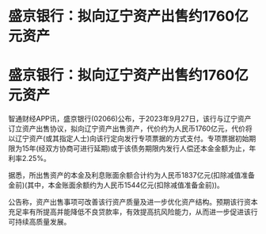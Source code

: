 # 盛京银行：拟向辽宁资产出售约1760亿元资产

# 盛京银行：拟向辽宁资产出售约1760亿元资产

智通财经APP讯，盛京银行(02066)公布，于2023年9月27日，该行与辽宁资产订立资产出售协议，拟向辽宁资产出售资产，代价约为人民币1760亿元，代价将以辽宁资产(或其指定人士)向该行定向发行专项票据的方式支付。专项票据初始期限为15年(经双方协商可进行延期)或于该债务期限内发行人偿还本金金额为止，年利率2.25%。

据悉，所出售资产的本金及利息账面余额合计约为人民币1837亿元(扣除减值准备金前)(其中，本金账面余额约为人民币1544亿元(扣除减值准备金前))。

公告称，资产出售事项可改善该行资产质量及进一步优化资产结构。预期该行资本充足率有所提高并能降低不良贷款率，有效提高抗风险能力，从而进一步促进该行可持续高质量发展。

